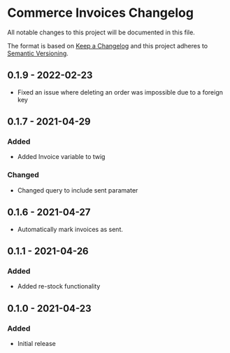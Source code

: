 # Commerce Invoices Changelog

All notable changes to this project will be documented in this file.

The format is based on [Keep a Changelog](http://keepachangelog.com/) and this project adheres to [Semantic Versioning](http://semver.org/).

## 0.1.9 - 2022-02-23
- Fixed an issue where deleting an order was impossible due to a foreign key
## 0.1.7 - 2021-04-29
### Added
- Added Invoice variable to twig

### Changed
- Changed query to include sent paramater

## 0.1.6 - 2021-04-27
- Automatically mark invoices as sent.

## 0.1.1 - 2021-04-26
### Added
- Added re-stock functionality

## 0.1.0 - 2021-04-23
### Added
- Initial release
